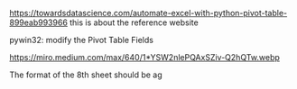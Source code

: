 https://towardsdatascience.com/automate-excel-with-python-pivot-table-899eab993966
this is about the reference website

pywin32: modify the Pivot Table Fields

https://miro.medium.com/max/640/1*YSW2nlePQAxSZiv-Q2hQTw.webp

The format of the 8th sheet should be ag